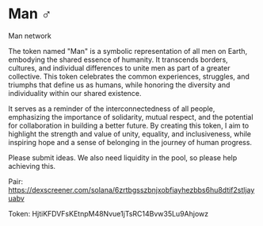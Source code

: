 # Man ♂
Man network

The token named "Man" is a symbolic representation of all men on Earth, embodying the shared essence of humanity. It transcends borders, cultures, and individual differences to unite men as part of a greater collective. This token celebrates the common experiences, struggles, and triumphs that define us as humans, while honoring the diversity and individuality within our shared existence.

It serves as a reminder of the interconnectedness of all people, emphasizing the importance of solidarity, mutual respect, and the potential for collaboration in building a better future. By creating this token, I aim to highlight the strength and value of unity, equality, and inclusiveness, while inspiring hope and a sense of belonging in the journey of human progress.

Please submit ideas.
We also need liquidity in the pool, so please help achieving this.

Pair: https://dexscreener.com/solana/6zrtbgsszbnjxobfiayhezbbs6hu8dtif2stljayuabv

Token: HjtiKFDVFsKEtnpM48Nvue1jTsRC14Bvw35Lu9Ahjowz
